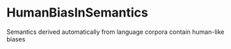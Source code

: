 # HumanBiasInSemantics
Semantics derived automatically from language corpora contain human-like biases

